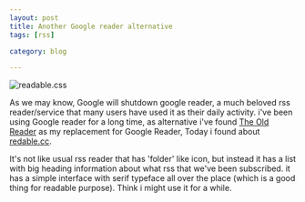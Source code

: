 ```yaml
---
layout: post
title: Another Google reader alternative
tags: [rss]

category: blog

---
```


![readable.css](https://i.imgur.com/yg6WuL0.png)


As we may know, Google will shutdown google reader, a much beloved rss reader/service that many users have used it as their daily activity. i've been using Google reader for a long time, as alternative i've found [The Old Reader](https://theoldreader.com/) as my replacement for Google Reader, Today i found about [redable.cc](https://readable.cc/).

It's not like usual rss reader that has 'folder' like icon, but instead it has a list with big heading information about what rss that we've been subscribed. it has a simple interface with serif typeface all over the place (which is a good thing for readable purpose).
Think i might use it for a while.
